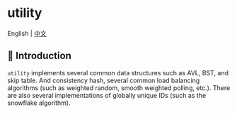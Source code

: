 # utility

English | [中文](README_ZH.md)

## 📖 Introduction

`utility` implements several common data structures such as AVL, BST, and skip table. And consistency hash, several common load balancing algorithms (such as weighted random, smooth weighted polling, etc.). There are also several implementations of globally unique IDs (such as the snowflake algorithm).